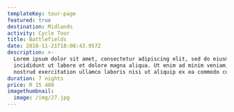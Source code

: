 ```yaml
---
templateKey: tour-page
featured: true
destination: Midlands
activity: Cycle Tour
title: Battlefields
date: 2018-11-21T18:08:43.957Z
description: >-
  Lorem ipsum dolor sit amet, consectetur adipiscing elit, sed do eiusmod tempor
  incididunt ut labore et dolore magna aliqua. Ut enim ad minim veniam, quis
  nostrud exercitation ullamco laboris nisi ut aliquip ex ea commodo consequat.
duration: 7 nights
price: R 15 400
imagethumbnail:
  image: /img/27.jpg
---
```


